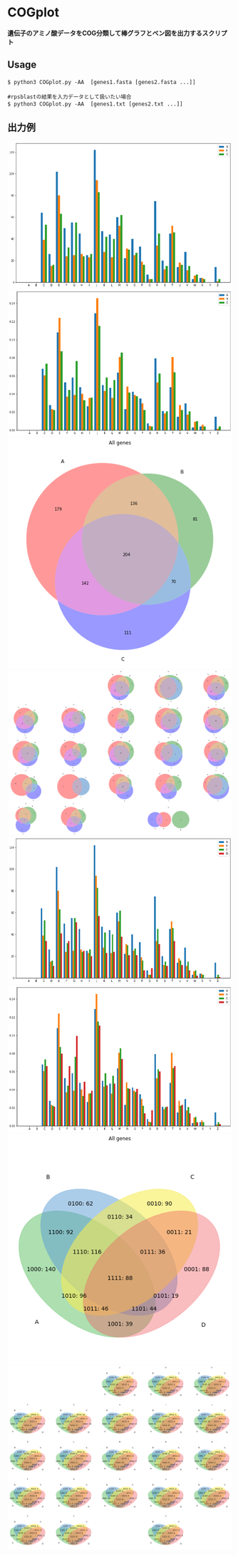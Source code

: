 # COGplot
**遺伝子のアミノ酸データをCOG分類して棒グラフとベン図を出力するスクリプト**

## Usage
```
$ python3 COGplot.py -AA  [genes1.fasta [genes2.fasta ...]]

#rpsblastの結果を入力データとして扱いたい場合
$ python3 COGplot.py -AA  [genes1.txt [genes2.txt ...]]
```

## 出力例
![](./images/COG_count.png)
![](./images/COG_ratio.png)
![](./images/venn3Diagram.png)
![](./images/COGvenn3Diagrams.png)
![](./images/1.png)
![](./images/2.png)
![](./images/3.png)
![](./images/4.png)
